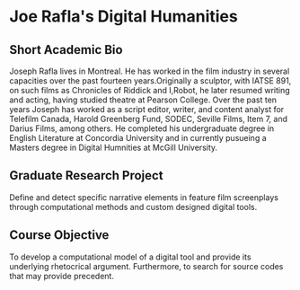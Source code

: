 
# Joe Rafla's Digital Humanities

## Short Academic Bio
Joseph Rafla lives in Montreal. He has worked in the film industry in several capacities over the past fourteen years.Originally a sculptor, with IATSE 891, on such films as Chronicles of Riddick and I,Robot, he later resumed writing and acting, having studied theatre at Pearson College. Over the past ten years Joseph has worked as a script editor, writer, and content analyst for Telefilm Canada, Harold Greenberg Fund, SODEC, Seville Films, Item 7, and Darius Films, among others. He completed his undergraduate degree in English Literature at Concordia University and in currently pusueing a Masters degree in Digital Humnities at McGill University.

## Graduate Research Project
Define and detect specific narrative elements in feature film screenplays through computational methods and custom designed digital tools.

## Course Objective
To develop a computational model of a digital tool and provide its underlying rhetocrical argument. Furthermore, to search for source codes that may provide precedent.


